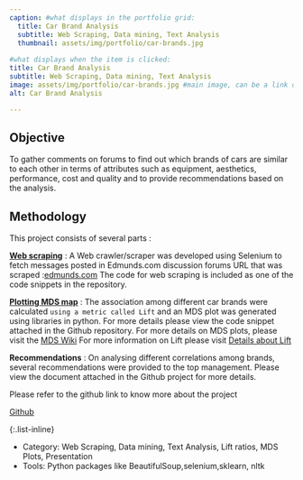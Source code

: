 ```yaml
---
caption: #what displays in the portfolio grid:
  title: Car Brand Analysis
  subtitle: Web Scraping, Data mining, Text Analysis
  thumbnail: assets/img/portfolio/car-brands.jpg
  
#what displays when the item is clicked:
title: Car Brand Analysis
subtitle: Web Scraping, Data mining, Text Analysis
image: assets/img/portfolio/car-brands.jpg #main image, can be a link or a file in assets/img/portfolio
alt: Car Brand Analysis

---
```


## Objective

To gather comments on forums to find out which brands of cars are similar to each other in terms of attributes such as equipment, aesthetics, performance, cost and quality and to provide recommendations based on the analysis.

## Methodology

This project consists of several parts :

<u><b>Web scraping</b></u> : 
A Web crawler/scraper was developed using Selenium to fetch messages posted in Edmunds.com discussion forums URL that was scraped :[edmunds.com](https://forums.edmunds.com/discussion/7526/general/x/midsize-sedans-2-0) 
The code for web scraping is included as one of the code snippets in the repository.

<u><b>Plotting MDS map</b></u> : 
The association among different car brands were calculated `using a metric called Lift` and an MDS plot was generated using libraries in python. For more details please view the code snippet attached in the Github repository.
For more details on MDS plots, please visit the [MDS Wiki](https://en.wikipedia.org/wiki/Multidimensional_scaling)
For more information on Lift please visit [Details about Lift](https://en.wikipedia.org/wiki/Lift_(data_mining))

</u><b>Recommendations</b></u> : 
On analysing different correlations among brands, several recommendations were provided to the top management. Please view the document attached in the Github project for more details.

Please refer to the github link to know more about the project

[Github](https://github.com/abinavrameshs/Web-Scraping-and-Car-Brand-Analysis)



{:.list-inline} 
- Category: Web Scraping, Data mining, Text Analysis, Lift ratios, MDS Plots, Presentation
- Tools: Python packages like BeautifulSoup,selenium,sklearn, nltk

